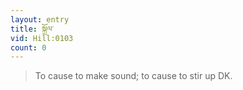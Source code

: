 ```yaml
---
layout: entry
title: སྐྲོལ་
vid: Hill:0103
count: 0
---
```

> To cause to make sound; to cause to stir up DK\.


